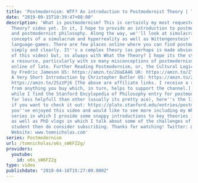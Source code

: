 ```yaml
---
title: 'Postmodernism: WTF? An introduction to Postmodernist Theory | Tom Nicholas'
date: "2019-09-15T10:39:47+08:00"
description: 'What is postmodernism? This is certainly my most requested What the
  Theory? video yet. In it, I hope to provide an introduction to postmodernist theory
  and postmodernist philosophy. Along the way, we''ll look at simulacra and Baudrillard''s
  concepts of a simulacrum and hyperreality as well as Wittengenstein''s concept of
  language-games. There are few places online where you can find postmodernism explained
  simply and clearly. It''s a complex theory (as perhaps is made obvious by the length
  of this video) but, ss always with What the Theory? I hope its the start of such
  a resource, particularly with so many misconceptions of postmodernism running about
  online of late. Further Reading Postmodernism, or, the Cultural Logic of Late-Capitalism
  by Fredric Jameson US: https://amzn.to/2UaEA46 UK: https://amzn.to/2TdVwul Postmodernism:
  A Very Short Introduction by Christopher Butler US: https://amzn.to/2Hb4q4w UK:
  https://amzn.to/2SzzPj6 [The above are affiliate links. I receive a small kickback
  from anything you buy which, in turn, helps to support the channel.] Furthermore,
  while I find the Stanford Encylopedia of Philosophy entry for postmodernism to be
  far less helpfull than other (usually its pretty ace), here''s the link to that
  if you want to check it out: https://plato.stanford.edu/entries/postmodernism/ If
  you''ve enjoyed this video and would like to see more including my What The Theory?
  series in which I provide some snappy introductions to key theories in the humanities
  as well as PhD vlogs in which I talk about some of the challenges of being a PhD
  student then do consider subscribing. Thanks for watching! Twitter: @Tom_Nicholas
  Website: www.tomnicholas.com'
series: Postmodernism
url: /tomnicholas/o6s_sW6FZ2g/
providers:
  youtube:
    id: o6s_sW6FZ2g
type: video
publishdate: "2018-04-16T15:27:09.000Z"
---
```

